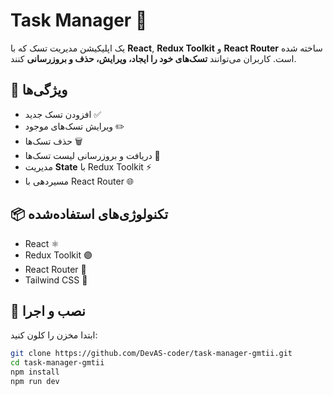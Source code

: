 # Task Manager 📝

یک اپلیکیشن مدیریت تسک که با **React**, **Redux Toolkit** و **React Router** ساخته شده است. کاربران می‌توانند **تسک‌های خود را ایجاد، ویرایش، حذف و بروزرسانی** کنند.

## 🚀 ویژگی‌ها
- افزودن تسک جدید ✅
- ویرایش تسک‌های موجود ✏️
- حذف تسک‌ها 🗑️
- دریافت و بروزرسانی لیست تسک‌ها 🔄
- مدیریت **State** با Redux Toolkit ⚡
- مسیردهی با React Router 🌐

## 📦 **تکنولوژی‌های استفاده‌شده**
- React ⚛️
- Redux Toolkit 🟣
- React Router 🚏
- Tailwind CSS 🎨

## 🔧 **نصب و اجرا**
ابتدا مخزن را کلون کنید:
```sh
git clone https://github.com/DevAS-coder/task-manager-gmtii.git
cd task-manager-gmtii
npm install 
npm run dev